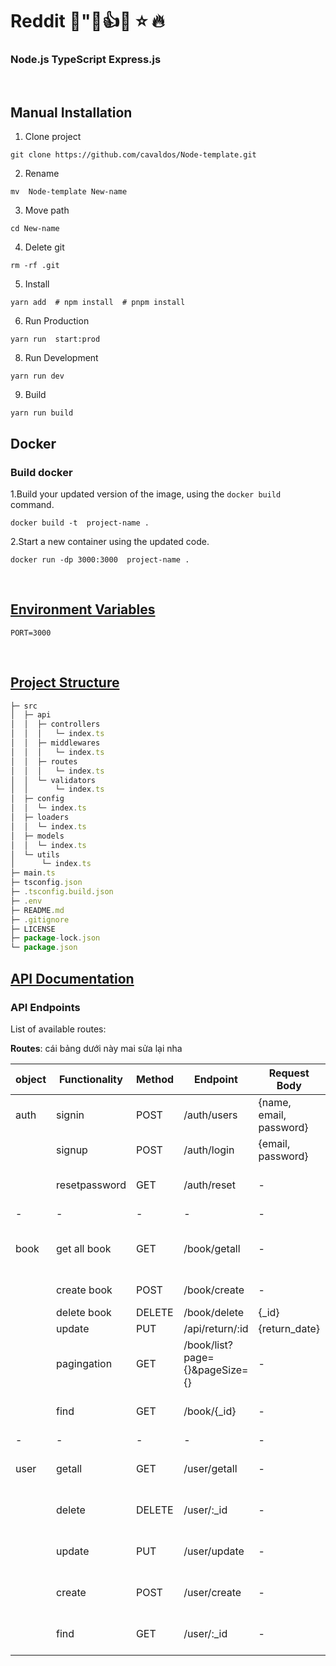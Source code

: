 #  Reddit 🌈"💯👍💡 ⭐️ 🔥

### Node.js TypeScript Express.js

<br />


## Manual Installation

1. Clone project

```shell
git clone https://github.com/cavaldos/Node-template.git
```

2. Rename

```shell
mv  Node-template New-name
```

3. Move path

```shell
cd New-name
```

4. Delete git

```shell
rm -rf .git
```

5. Install

```shell
yarn add  # npm install  # pnpm install
```

6. Run Production

```shell
yarn run  start:prod
```

8. Run Development

```shell
yarn run dev
```

9. Build

```shell
yarn run build
```

## Docker

### Build docker

1.Build your updated version of the image, using the `docker build` command.

```shell
docker build -t  project-name .
```

2.Start a new container using the updated code.

```shell
docker run -dp 3000:3000  project-name .

```





<br />

## [Environment Variables](#environment-variables)

```shell
PORT=3000
```

<br />

## [Project Structure](#project-structure)

```js
├─ src
│  ├─ api
│  │  ├─ controllers
│  │  │   └─ index.ts
│  │  ├─ middlewares
│  │  │   └─ index.ts
│  │  ├─ routes
│  │  │   └─ index.ts
│  │  └─ validators
│  │      └─ index.ts
│  ├─ config
│  │  └─ index.ts
│  ├─ loaders
│  │  └─ index.ts
│  ├─ models
│  │  └─ index.ts
│  └─ utils
│      └─ index.ts
├─ main.ts
├─ tsconfig.json
├─ .tsconfig.build.json
├─ .env
├─ README.md
├─ .gitignore
├─ LICENSE
├─ package-lock.json
└─ package.json
```

## [API Documentation](#api-documentation)

### API Endpoints

List of available routes:

**Routes**:
cái bảng dưới này mai sửa lại nha 

| object | Functionality | Method | Endpoint                       | Request Body            | Response                      |
| ------ | ------------- | ------ | ------------------------------ | ----------------------- | ----------------------------- |
| auth   | signin        | POST   | /auth/users                    | {name, email, password} | {user object}                 |
|        | signup        | POST   | /auth/login                    | {email, password}       | {token}                       |
|        | resetpassword | GET    | /auth/reset                    | -                       | {book objects array}          |
| -      | -             | -      | -                              | -                       | -                             |
| book   | get all book  | GET    | /book/getall                   | -                       | {matching book objects array} |
|        | create book   | POST   | /book/create                   | -                       | {book object}                 |
|        | delete book   | DELETE | /book/delete                   | {\_id}                  | -                             |
|        | update        | PUT    | /api/return/:id                | {return_date}           | -                             |
|        | pagingation   | GET    | /book/list?page={}&pageSize={} | -                       | {lend/return objects array}   |
|        | find          | GET    | /book/{\_id}                   | -                       | {lend/return objects array}   |
| -      | -             | -      | -                              | -                       | -                             |
| user   | getall        | GET    | /user/getall                   | -                       | {lend/return objects array}   |
|        | delete        | DELETE | /user/:\_id                    | -                       | {lend/return objects array}   |
|        | update        | PUT    | /user/update                   | -                       | {lend/return objects array}   |
|        | create        | POST   | /user/create                   | -                       | {lend/return objects array}   |
|        | find          | GET    | /user/:\_id                    | -                       | {lend/return objects array}   |

<br />
